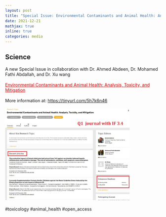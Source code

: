 ```yaml
---
layout: post
title: "Special Issue: Environmental Contaminants and Animal Health: Analysis, Toxicity, and Mitigation"
date: 2021-12-21
mathjax: true
inline: true
categories: media
---
```


## Science

A new Special Issue in collaboration with Dr. Ahmed Abdeen, Dr. Mohamed Fathi Abdallah, and Dr. Xu wang
<br>
<br><a href="https://www.frontiersin.org/research-topics/28308/environmental-contaminants-and-animal-health-analysis-toxicity-and-mitigation" target="_blank" style="color:#CC0000;">Environmental Contaminants and Animal Health: Analysis, Toxicity, and Mitigation</a>
<br>
<br>More information at: <a href="https://tinyurl.com/5h7k6n46" target="_blank">https://tinyurl.com/5h7k6n46</a>
<br>
<br>
<img src="/images/2021_12_21.jpg" alt="Special issue" style="width: 80%;">
<br>
<br>#toxicology #animal_health #open_access
